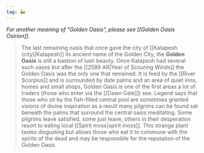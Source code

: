 ```yaml
---
tag: 🏜️
---
```

*For another meaning of "Golden Oasis", please see [[Golden Oasis Osirion]].*
> The last remaining oasis that once gave the city of [[Katapesh (city)|Katapesh]] its ancient name of the Golden City, the **Golden Oasis**  is still a bastion of lush beauty. Once Katapesh had several such oases but after the [[2589 AR|Year of Scouring Winds]] the Golden Oasis was the only one that remained. It is feed by the [[River Scorpius]] and is surrounded by date palms and an area of quiet inns, homes and small shops, Golden Oasis is one of the first areas a lot of traders (those who enter via the [[Dawn Gate]]) see. Legend says that those who sit by the fish-filled central pool are sometimes granted visions of divine inspiration as a result many pilgrims can be found sat beneath the palms that surround the central oasis meditating. Some pilgrims leave satisfied, some just leave, others in their desperation resort to eating local [[Spirit moss|spirit moss]]. This strange plant tastes disgusting but allows those who eat it to commune with the spirits of the dead and may be responsible for the reputation of the Golden Oasis.







